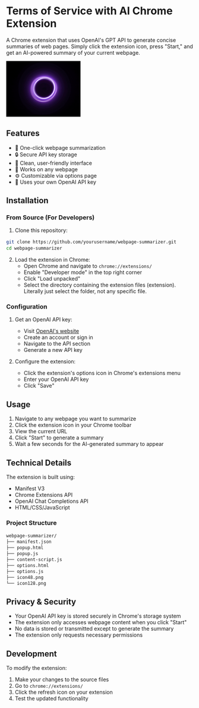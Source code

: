 # Terms of Service with AI Chrome Extension

A Chrome extension that uses OpenAI's GPT API to generate concise summaries of web pages. Simply click the extension icon, press "Start," and get an AI-powered summary of your current webpage.

<img src="demo.gif" width="200">

## Features

- 🚀 One-click webpage summarization
- 🔒 Secure API key storage
- 📱 Clean, user-friendly interface
- 🔄 Works on any webpage
- ⚙️ Customizable via options page
- 🔐 Uses your own OpenAI API key

## Installation

### From Source (For Developers)

1. Clone this repository:

```bash
git clone https://github.com/yourusername/webpage-summarizer.git
cd webpage-summarizer
```

2. Load the extension in Chrome:
   - Open Chrome and navigate to `chrome://extensions/`
   - Enable "Developer mode" in the top right corner
   - Click "Load unpacked"
   - Select the directory containing the extension files (extension). Literally just select the folder, not any specific file.

### Configuration

1. Get an OpenAI API key:

   - Visit [OpenAI's website](https://platform.openai.com/)
   - Create an account or sign in
   - Navigate to the API section
   - Generate a new API key

2. Configure the extension:
   - Click the extension's options icon in Chrome's extensions menu
   - Enter your OpenAI API key
   - Click "Save"

## Usage

1. Navigate to any webpage you want to summarize
2. Click the extension icon in your Chrome toolbar
3. View the current URL
4. Click "Start" to generate a summary
5. Wait a few seconds for the AI-generated summary to appear

## Technical Details

The extension is built using:

- Manifest V3
- Chrome Extensions API
- OpenAI Chat Completions API
- HTML/CSS/JavaScript

### Project Structure

```
webpage-summarizer/
├── manifest.json
├── popup.html
├── popup.js
├── content-script.js
├── options.html
├── options.js
├── icon48.png
└── icon128.png
```

## Privacy & Security

- Your OpenAI API key is stored securely in Chrome's storage system
- The extension only accesses webpage content when you click "Start"
- No data is stored or transmitted except to generate the summary
- The extension only requests necessary permissions

## Development

To modify the extension:

1. Make your changes to the source files
2. Go to `chrome://extensions/`
3. Click the refresh icon on your extension
4. Test the updated functionality
